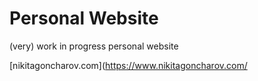 # Personal Website
(very) work in progress personal website

[nikitagoncharov.com](https://www.nikitagoncharov.com/
